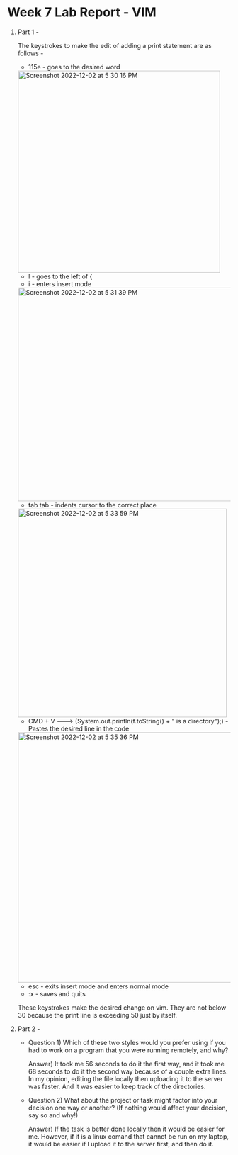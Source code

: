 # Week 7 Lab Report - VIM


1. Part 1 - 

    The keystrokes to make the edit of adding a print statement are as follows - 
    
    
    + 115e - goes to the desired word


    <img width="456" alt="Screenshot 2022-12-02 at 5 30 16 PM" src="https://user-images.githubusercontent.com/114549600/205415988-e837a029-cdfb-4af3-9a88-      f01f2b4b66c4.png">

    
    + l - goes to the left of {
    + i - enters insert mode
    

    <img width="482" alt="Screenshot 2022-12-02 at 5 31 39 PM" src="https://user-images.githubusercontent.com/114549600/205416065-239c7a92-614d-4286-8374-      8489043388e3.png">
    
    
    + tab tab - indents cursor to the correct place
    

    <img width="471" alt="Screenshot 2022-12-02 at 5 33 59 PM" src="https://user-images.githubusercontent.com/114549600/205416189-db97da25-0498-41c5-90ae-      8652837f83ea.png">

    
    + CMD + V ---> (System.out.println(f.toString() + " is a directory");) - Pastes the desired line in the code

    <img width="565" alt="Screenshot 2022-12-02 at 5 35 36 PM" src="https://user-images.githubusercontent.com/114549600/205416240-711e742c-8ac8-452b-96bc-      ba72d8a80c3c.png">

    + esc - exits insert mode and enters normal mode
    + :x - saves and quits
    
    
    These keystrokes make the desired change on vim. They are not below 30 because the print line is exceeding 50 just by itself. 
    
    

2. Part 2 -
    
    + Question 1) Which of these two styles would you prefer using if you had to work on a program that you were running remotely, and why?


      Answer) It took me 56 seconds to do it the first way, and it took me 68 seconds to do it the second way because of a couple extra lines. In my opinion,
      editing the file locally then uploading it to the server was faster. And it was easier to keep track of the directories.
      
      
    + Question 2) What about the project or task might factor into your decision one way or another? (If nothing would affect your decision, say so and why!)
      
      
      Answer) If the task is better done locally then it would be easier for me. However, if it is a linux comand that cannot be run on my laptop, it would
      be easier if I upload it to the server first, and then do it.
      
